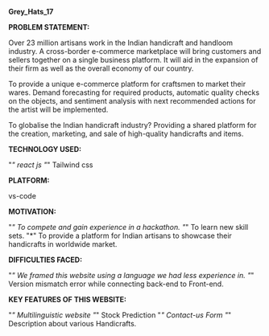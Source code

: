 **Grey_Hats_17**


**PROBLEM STATEMENT:**

Over 23 million artisans work in the Indian handicraft and handloom industry. A cross-border e-commerce marketplace will bring customers and sellers together on a single business platform. It will aid in the expansion of their firm as well as the overall economy of our country.

To provide a unique e-commerce platform for craftsmen to market their wares. Demand forecasting for required products, automatic quality checks on the objects, and sentiment analysis with next recommended actions for the artist will be implemented.

To globalise the Indian handicraft industry? Providing a shared platform for the creation, marketing, and sale of high-quality handicrafts and items.

**TECHNOLOGY USED:**

"*" react js
"*" Tailwind css

**PLATFORM:**

vs-code

**MOTIVATION:**
 
"*" To compete and gain experience in a hackathon.
"*" To learn new skill sets.
"*" To provide a platform for Indian artisans to showcase their handicrafts in worldwide market.
 
**DIFFICULTIES FACED:**

"*"  We framed this website using a language we had less experience in.
"*"  Version mismatch error while connecting back-end to Front-end.
  
 **KEY FEATURES OF THIS WEBSITE:**

 "*" Multilinguistic website
 "*" Stock Prediction
 "*" Contact-us Form
 "*" Description about  various Handicrafts.
